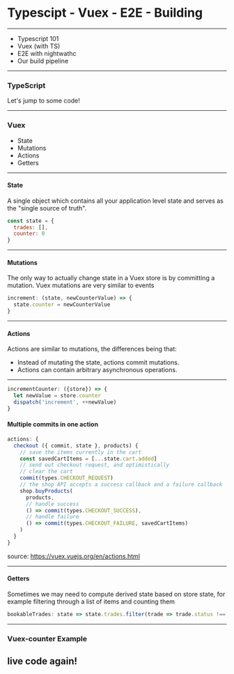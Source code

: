 # Typescipt - Vuex - E2E - Building


---

- Typescript 101
- Vuex (with TS)
- E2E with nightwathc
- Our build pipeline

---

### TypeScript

Let's jump to some code!

---



### Vuex

- State
- Mutations
- Actions
- Getters

---

#### State

 A single object which contains all your application level state and serves as the "single source of truth".

```js
const state = {
  trades: [],
  counter: 0
}
```

 ---

 #### Mutations

 The only way to actually change state in a Vuex store is by committing a mutation. Vuex mutations are very similar to events

```js
increment: (state, newCounterValue) => {
  state.counter = newCounterValue
}
```


 ---

 #### Actions

 Actions are similar to mutations, the differences being that:

- Instead of mutating the state, actions commit mutations.
- Actions can contain arbitrary asynchronous operations.

---

```js
incrementCounter: ({store}) => {
  let newValue = store.counter
  dispatch('increment', ++newValue)
}
```

#### Multiple commits in one action

```js
actions: {
  checkout ({ commit, state }, products) {
    // save the items currently in the cart
    const savedCartItems = [...state.cart.added]
    // send out checkout request, and optimistically
    // clear the cart
    commit(types.CHECKOUT_REQUEST)
    // the shop API accepts a success callback and a failure callback
    shop.buyProducts(
      products,
      // handle success
      () => commit(types.CHECKOUT_SUCCESS),
      // handle failure
      () => commit(types.CHECKOUT_FAILURE, savedCartItems)
    )
  }
}
```

source: https://vuex.vuejs.org/en/actions.html

 ---

 #### Getters

 Sometimes we may need to compute derived state based on store state, for example filtering through a list of items and counting them


 ```js
bookableTrades: state => state.trades.filter(trade => trade.status !== 'DISABLED')
 ```

---

 ### Vuex-counter Example

live code again!
---